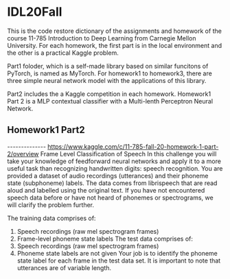 # IDL20Fall

This is the code restore dictionary of the assignments and homework of the course 11-785 Introduction to Deep Learning from Carnegie Mellon University. For each homework, the first part is in the local environment and the other is a practical Kaggle problem. 

Part1 foloder, which is a self-made library based on similar funcitons of PyTorch, is named as MyTorch. For homework1 to homework3, there are three simple neural network model with the applications of this library. 

Part2 includes the a Kaggle competition in each homework. Homework1 Part 2 is a MLP contextual classifier with a Multi-lenth Perceptron Neural Network.  

## Homework1 Part2
-------------- https://www.kaggle.com/c/11-785-fall-20-homework-1-part-2/overview
Frame Level Classification of Speech
In this challenge you will take your knowledge of feedforward neural networks and apply it to a more useful task than recognizing handwritten digits: speech recognition. You are provided a dataset of audio recordings (utterances) and their phoneme state (subphoneme) labels. The data comes from librispeech that are read aloud and labelled using the original text. If you have not encountered speech data before or have not heard of phonemes or spectrograms, we will clarify the problem further.

The training data comprises of:
1. Speech recordings (raw mel spectrogram frames)
2. Frame-level phoneme state labels
The test data comprises of:
1. Speech recordings (raw mel spectrogram frames)
2. Phoneme state labels are not given
Your job is to identify the phoneme state label for each frame in the test data set. It is important to note that utterances are of variable length.
